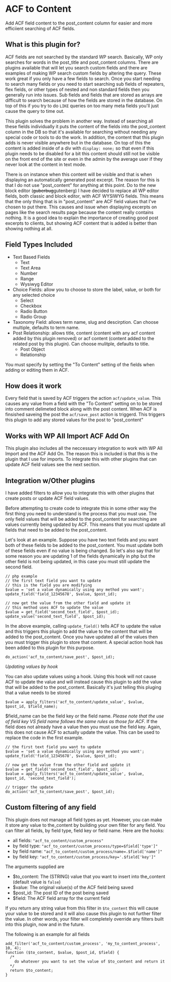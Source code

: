 # ACF to Content
Add ACF field content to the post_content column for easier and more efficiient searching of ACF fields.

## What is this plugin for?

ACF fields are not searched by the standard WP search. Basically, WP only
searches for words in the post_title and post_content columns. There are plugins available that
will let you search custom fields and there are examples of making WP search custom fields by
altering the query. These work great if you only have a few fields to search. Once you start needing
to search many fields or you need to start searching sub fields of repeaters, flex fields, or other types 
of nested and non standard fields then you generally run into issues. Sub fields and fields that are stored 
as arrays are difficult to search because of how the fields are stored in the database. On top of this if you 
try to do `LIKE` queries on too many meta fields you'll just cause the query to time out.

This plugin solves the problem in another way. Instead of searching all these fields individually it
puts the content of the fields into the post_content column in the DB so that it's available for searching without
needing any special code or tools to do the work. In addition, the content that this plugin adds is never
visible anywhere but in the database. On top of this the content is added inside of a div with 
`display: none;` so that even if this plugin needs to be disabled for a bit this content should
still not be visible on the front end of the site or even in the admin by the average user if they
never look at the content in text mode.

There is on instance when this content will be visible and that is when displaying an automatically
generated post excerpt. The reason for this is that I do not use "post_content" for anything at this point.
Do to the new block editor (~~guberbug~~gutenberg) I have decided to replace all WP editor fields, both classic and block editor, 
with ACF WYSIWYG fields. This means that the only thing that is in "post_content" are ACF field values that
I've chosen to put there. This causes and issue when displaying excerpts on pages like the search results
page because the content really contains nothing. It is a good idea to explain the importance of creating
good post excerpts to clients, but showing ACF content that is added is better than showing nothing at all.

## Field Types Included

* Text Based Fields
  * Text
  * Text Area
  * Number
  * Range
  * Wysiwyg Editor
* Choice Fields: allow you to choose to store the label, value, or both for any selected choice
  * Select
  * Checkbox
  * Radio Button
  * Radio Group
* Taxonomy Field: allows term name, slug and descirption. Can choose multiple, defaults to term name.
* Post Relationship: allows title, content (content with any acf content added by this plugin removed) or acf content (content added to the related post by this plugin). Can choose mulitple, defaults to title.
  * Post Object
  * Relationship

You must specify by setting the "To Content" setting of the fields when adding or editing them in ACF.

## How does it work
Every field that is saved by ACF triggers the action `acf/update_value`. This causes any value from a field 
with the "To Content" setting on to be stored into comment delimeted block along with the post content. When 
ACF is finsished saveing the post the `acf/save_post` action is triggerd. This triggers this plugin to add any 
stored values for the post to "post_content"

## Works with WP All Import ACF Add On
This plugin also includes all the neccessary integration to work with WP All Import and the ACF Add On. The reason 
this is included is that this is the plugin that I use for imports. To integrate this with other plugins that can 
update ACF field values see the next section.

## Integration w/Other plugins

I have added filters to allow you to integrate this with other plugins that create posts 
or update ACF field values.

Before attempting to create code to integrate this in some other way the first thing you need to understand is 
the process that you must use. The only field values that will be added to the post_content for searching are 
values currently being updated by ACF. This means that you must update all fields that need to be added to the 
post_content.

Let's look at an example. Suppose you have two text fields and you want both of these fields to be added 
to the post_content. You must update both of these fields even if no value is being changed. So let's also 
say that for some reason you are updating 1 of the fields dynamically in php but the other field is not being 
updated, in this case you must still update the second field.

```
// php example
// the first text field you want to update
// this is the field you are modifying
$value = 'set a value dynamically using any method you want';
update_field('field_12345678', $value, $post_id);

// now get the value from the other field and update it
// this method uses ACF to update the value
$value = get_field('second_text_field', $post_id);
update_value('second_text_field', $post_id);
```
In the above example, calling `update_field()` tells ACF to update the value and this triggers this plugin to 
add the value to the content that will be added to the post_content. Once you have updated all of the values then 
you must trigger this plugin to store that content. A special action hook has been added to this plugin for this 
purpose.
```
do_action('acf_to_content/save_post', $post_id);
```

*Updating values by hook*

You can also update values using a hook. Using this hook will not cause ACF to update the value and will 
instead cause this plugin to add the value that will be added to the post_content. Basically it's just telling 
this pluging that a value needs to be stored
```
$value = apply_filters('acf_to_content/update_value', $value, $post_id, $field_name);
```

$field_name can be the field key or the field name. *Please note that the use of field key VS field name follows 
the same rules as those for ACF.* If the field does not already have a value then you must use the field key. 
Again, this does not cause ACF to actually update the value. This can be used to replace the code in the first example.
```
// the first text field you want to update
$value = 'set a value dynamically using any method you want';
update_field('field_12345678', $value, $post_id);

// now get the value from the other field and update it
$value = get_field('second_text_field', $post_id);
$value = apply_filters('acf_to_content/update_value', $value, $post_id, 'second_text_field');

// trigger the update
do_action('acf_to_content/save_post', $post_id);
```

## Custom filtering of any field

This plugin does not manage all field types as yet. However, you can make it store any value to the_content 
by building your own filter for any field. You can filter all fields, by field type, field key or field name. 
Here are the hooks:

* all fields: `"acf_to_content/custom_process"`
* by field type: `"acf_to_content/custom_process/type=$field['type']"`
* by field name: `"acf_to_content/custom_process/name=.$field['name']"`
* by field key: `"acf_to_content/custom_process/key='.$field['key']"`

The arguments supplied are
* $to_content: The (STRING) value that you want to insert into the_content (default value is `false`)
* $value: The original value(s) of the ACF field being saved
* $post_id: The post ID of the post being saved
* $field: The ACF field array for the current field

If you return any string value from this filter in `$to_content` this will cause your value to be stored and 
it will also cause this plugin to not further filter the value. In other words, your filter will completely 
override any filters built into this plugin, now and in the future.

The following is an example for all fields
```
add_filter('acf_to_content/custom_process', 'my_to_content_process', 10, 4);
function ($to_content, $value, $post_id, $field) {
  /*
    do whatever you want to set the value of $to_content and return it
  */
  return $to_content;
}
```
